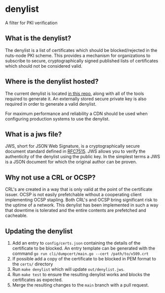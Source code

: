 # denylist
A filter for PKI verification

## What is the denylist?

The denylist is a list of certificates which should be blocked/rejected in the nuts-node PKI scheme. This provides a mechanism for organizations to subscribe to secure, cryptographically signed published lists of certificates which should not be considered valid.

## Where is the denylist hosted?

The current denylist is located [in this repo](./denylist-out/denylist.jws), along with all of the tools required to generate it. An externally stored secure private key is also required in order to generate a valid denylist.

For maximum performance and reliability a CDN should be used when configuring production systems to use the denylist.

## What is a jws file?

JWS, short for JSON Web Signature, is a cryptographically secure document standard defined in [RFC7515](https://datatracker.ietf.org/doc/html/rfc7515). JWS allows you to verify the authenticity of the denylist using the public key. In the simplest terms a JWS is a JSON document for which the original author can be proven.

## Why not use a CRL or OCSP?

CRL's are created in a way that is only valid at the point of the certificate issuer. OCSP is not easily prefetchable without a cooperating client implementing OCSP stapling. Both CRL's and OCSP bring significant risk to the uptime of a network. This denylist has been implemented in such a way that downtime is tolerated and the entire contents are prefetched and cacheable.

## Updating the denylist

1. Add an entry to `config/certs.json` containing the details of the certificate to be blocked. An entry template can be generated with the command `go run cli/dumpcert/main.go --cert /path/to/x509.crt`
2. If possible add a copy of the certificate to be blocked in PEM format to the `certs/` directory
3. Run `make denylist` which will update `out/denylist.jws`.
4. Run `make test` to ensure the resulting denylist works and blocks the certificates as expected.
5. Merge the resulting changes to the `main` branch with a pull request.
